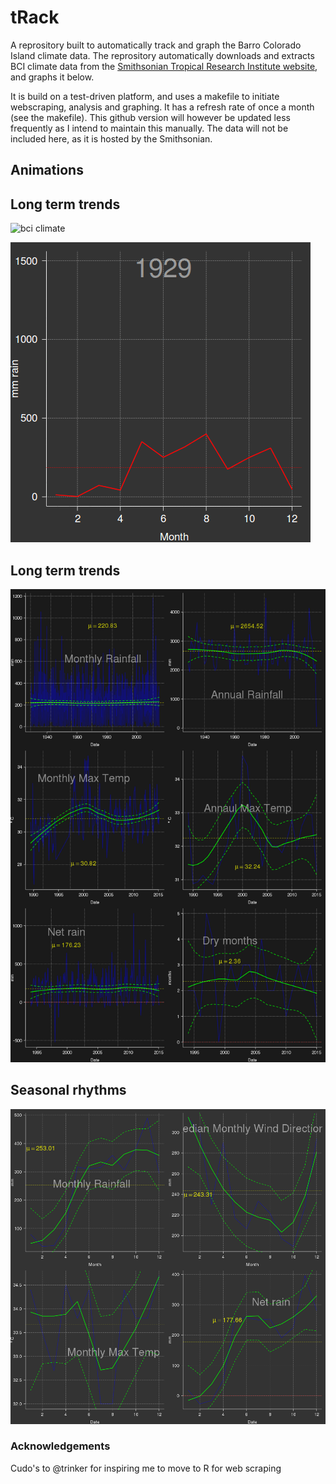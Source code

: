 # tRack

A reprository built to automatically track and graph the Barro Colorado Island climate data. The reprository automatically downloads and extracts BCI climate data from the [Smithsonian Tropical Research Institute website](http://biogeodb.stri.si.edu/physical_monitoring/research/barrocolorado), and graphs it below.

It is build on a test-driven platform, and uses a makefile to initiate webscraping, analysis and graphing. It has a refresh rate of once a month (see the makefile). This github version will however be updated less frequently as I intend to maintain this manually. The data will not be included here, as it is hosted by the Smithsonian.

## Animations
## Long term trends

![bci climate](figures/BCItemp.gif)

![bci climate](figures/BCIrain.gif)


## Long term trends

![bci climate](https://raw.githubusercontent.com/MarcoDVisser/tRack/master/figures/BCIclimate.png)

## Seasonal rhythms 

![bci climate](https://raw.githubusercontent.com/MarcoDVisser/tRack/master/figures/BCIseasons.png)


### Acknowledgements
Cudo's to @trinker for inspiring me to move to R for web scraping
